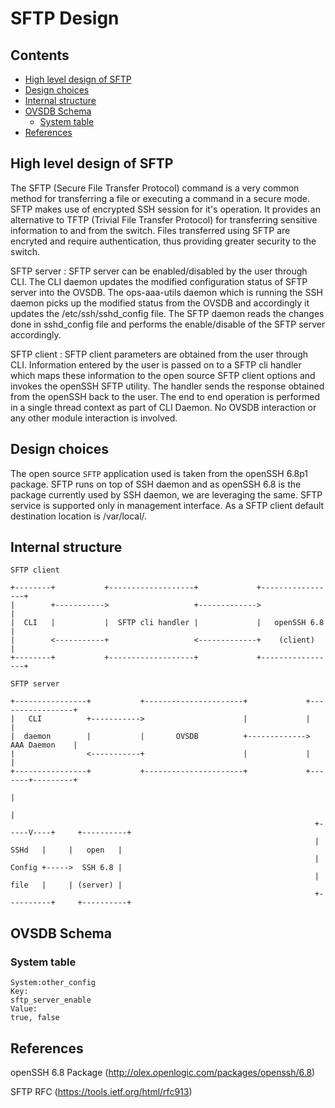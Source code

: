 # SFTP Design

## Contents
   - [High level design of SFTP](#high-level-design-of-sftp)
   - [Design choices](#design-choices)
   - [Internal structure](#internal-structure)
   - [OVSDB Schema](#ovsdb-schema)
       - [System table](#system-table)
   - [References](#references)

## High level design of SFTP
The SFTP (Secure File Transfer Protocol) command is a very common method for transferring a file or executing a command in a secure mode. SFTP makes use of encrypted SSH session for it's operation. It provides an alternative to TFTP (Trivial File Transfer Protocol) for transferring sensitive information to and from the switch. Files transferred using SFTP are encryted and require authentication, thus providing greater security to the switch.

SFTP server :
SFTP server can be enabled/disabled by the user through CLI. The CLI daemon updates the modified configuration status of SFTP server into the OVSDB. The ops-aaa-utils daemon which is running the SSH daemon picks up the modified status from the OVSDB and accordingly it updates the /etc/ssh/sshd_config file. The SFTP daemon reads the changes done in sshd_config file and performs the enable/disable of the SFTP server accordingly.

SFTP client :
SFTP client parameters are obtained from the user through CLI. Information entered by the user is passed on to a SFTP cli handler which maps these information to the open source SFTP client options and invokes the openSSH SFTP utility. The handler sends the response obtained from the openSSH back to the user. The end to end operation is performed in a single thread context as part of CLI Daemon.
No OVSDB interaction or any other module interaction is involved.

## Design choices

The open source `SFTP` application used is taken from the openSSH 6.8p1 package. SFTP runs on top of SSH daemon and as openSSH 6.8 is the package currently used by SSH daemon, we are leveraging the same.
SFTP service is supported only in management interface.
As a SFTP client default destination location is /var/local/.

## Internal structure

```ditaa
SFTP client

+--------+           +-------------------+             +-----------------+
|        +----------->                   +------------->                 |
|  CLI   |           |  SFTP cli handler |             |   openSSH 6.8   |
|        <-----------+                   <-------------+    (client)     |
+--------+           +-------------------+             +-----------------+

```

```ditaa
SFTP server

+----------------+           +----------------------+             +-----------------+
|   CLI          +----------->                      |             |                 |
|  daemon        |           |       OVSDB          +------------->   AAA Daemon    |
|                <-----------+                      |             |                 |
+----------------+           +----------------------+             +-------+---------+
                                                                          |
                                                                          |
                                                                    +-----V----+     +----------+
                                                                    |   SSHd   |     |   open   |
                                                                    |   Config +----->  SSH 6.8 |
                                                                    |   file   |     | (server) |
                                                                    +----------+     +----------+

```

## OVSDB Schema
### System table
```
System:other_config
Key:
sftp_server_enable
Value:
true, false
```

## References
openSSH 6.8 Package (http://olex.openlogic.com/packages/openssh/6.8)

SFTP RFC (https://tools.ietf.org/html/rfc913)

